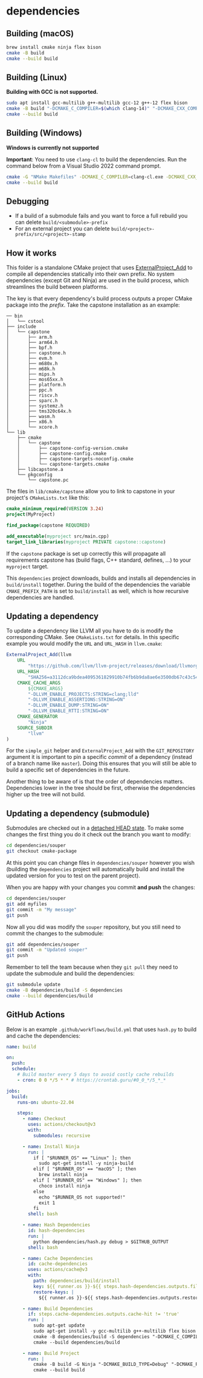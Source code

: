 # dependencies

## Building (macOS)

```sh
brew install cmake ninja flex bison
cmake -B build
cmake --build build
```

## Building (Linux)

**Building with GCC is not supported.**

```sh
sudo apt install gcc-multilib g++-multilib gcc-12 g++-12 flex bison
cmake -B build "-DCMAKE_C_COMPILER=$(which clang-14)" "-DCMAKE_CXX_COMPILER=$(which clang++-14)"
cmake --build build
```

## Building (Windows)

**Windows is currently not supported**

**Important**: You need to use `clang-cl` to build the dependencies. Run the command below from a Visual Studio 2022 command prompt.

```sh
cmake -G "NMake Makefiles" -DCMAKE_C_COMPILER=clang-cl.exe -DCMAKE_CXX_COMPILER=clang-cl.exe -B build
cmake --build build
```

## Debugging

- If a build of a submodule fails and you want to force a full rebuild you can delete `build/<submodule>-prefix`
- For an external project you can delete `build/<project>-prefix/src/<project>-stamp`

## How it works

This folder is a standalone CMake project that uses [ExternalProject_Add](https://cmake.org/cmake/help/latest/module/ExternalProject.html) to compile all dependencies statically into their own prefix. No system dependencies (except Git and Ninja) are used in the build process, which streamlines the build between platforms.

The key is that every dependency's build process outputs a proper CMake package into the _prefix_. Take the capstone installation as an example:

```
── bin
│   └── cstool
├── include
│   └── capstone
│       ├── arm.h
│       ├── arm64.h
│       ├── bpf.h
│       ├── capstone.h
│       ├── evm.h
│       ├── m680x.h
│       ├── m68k.h
│       ├── mips.h
│       ├── mos65xx.h
│       ├── platform.h
│       ├── ppc.h
│       ├── riscv.h
│       ├── sparc.h
│       ├── systemz.h
│       ├── tms320c64x.h
│       ├── wasm.h
│       ├── x86.h
│       └── xcore.h
└── lib
    ├── cmake
    │   └── capstone
    │       ├── capstone-config-version.cmake
    │       ├── capstone-config.cmake
    │       ├── capstone-targets-noconfig.cmake
    │       └── capstone-targets.cmake
    ├── libcapstone.a
    └── pkgconfig
        └── capstone.pc
```

The files in `lib/cmake/capstone` allow you to link to capstone in your project's `CMakeLists.txt` like this:

```cmake
cmake_minimum_required(VERSION 3.24)
project(MyProject)

find_package(capstone REQUIRED)

add_executable(myproject src/main.cpp)
target_link_libraries(myproject PRIVATE capstone::capstone)
```

If the `capstone` package is set up correctly this will propagate all requirements capstone has (build flags, C++ standard, defines, ...) to your `myproject` target.

This `dependencies` project downloads, builds and installs all dependencies in `build/install` together. During the build of the dependencies the variable `CMAKE_PREFIX_PATH` is set to `build/install` as well, which is how recursive dependencies are handled.

## Updating a dependency

To update a dependency like LLVM all you have to do is modify the corresponding CMake. See `CMakeLists.txt` for details. In this specific example you would modify the `URL` and `URL_HASH` in `llvm.cmake`:

```cmake
ExternalProject_Add(llvm
    URL
        "https://github.com/llvm/llvm-project/releases/download/llvmorg-15.0.4/llvm-project-15.0.4.src.tar.xz"
    URL_HASH
        "SHA256=a3112dca9bdea4095361829910b74fb6b9da8ae6e3500db67c43c540ad6072da"
    CMAKE_CACHE_ARGS
        ${CMAKE_ARGS}
        "-DLLVM_ENABLE_PROJECTS:STRING=clang;lld"
        "-DLLVM_ENABLE_ASSERTIONS:STRING=ON"
        "-DLLVM_ENABLE_DUMP:STRING=ON"
        "-DLLVM_ENABLE_RTTI:STRING=ON"
    CMAKE_GENERATOR
        "Ninja"
    SOURCE_SUBDIR
        "llvm"
)
```

For the `simple_git` helper and `ExternalProject_Add` with the `GIT_REPOSITORY` argument it is important to pin a specific _commit_ of a dependency (instead of a branch name like `master`). Doing this ensures that you will still be able to build a specific set of dependencies in the future.

Another thing to be aware of is that the order of dependencies matters. Dependencies lower in the tree should be first, otherwise the dependencies higher up the tree will not build.

## Updating a dependency (submodule)

Submodules are checked out in a [detached HEAD state](https://www.cloudbees.com/blog/git-detached-head). To make some changes the first thing you do it check out the branch you want to modify:

```sh
cd dependencies/souper
git checkout cmake-package
```

At this point you can change files in `dependencies/souper` however you wish (building the `dependencies` project will automatically build and install the updated version for you to test on the parent project).

When you are happy with your changes you commit **and push** the changes:

```sh
cd dependencies/souper
git add myfiles
git commit -m "My message"
git push
```

Now all you did was modify the `souper` repository, but you still need to commit the changes to the submodule:

```sh
git add dependencies/souper
git commit -m "Updated souper"
git push
```

Remember to tell the team because when they `git pull` they need to update the submodule and build the dependencies:

```sh
git submodule update
cmake -B dependencies/build -S dependencies
cmake --build dependencies/build
```

## GitHub Actions

Below is an example `.github/workflows/build.yml` that uses `hash.py` to build and cache the dependencies:

```yml
name: build

on:
  push:
  schedule:
    # Build master every 5 days to avoid costly cache rebuilds
    - cron: 0 0 */5 * * # https://crontab.guru/#0_0_*/5_*_*

jobs:
  build:
    runs-on: ubuntu-22.04

    steps:
      - name: Checkout
        uses: actions/checkout@v3
        with:
          submodules: recursive

      - name: Install Ninja
        run: |
          if [ "$RUNNER_OS" == "Linux" ]; then
            sudo apt-get install -y ninja-build
          elif [ "$RUNNER_OS" == "macOS" ]; then
            brew install ninja
          elif [ "$RUNNER_OS" == "Windows" ]; then
            choco install ninja
          else
            echo "$RUNNER_OS not supported!"
            exit 1
          fi
        shell: bash

      - name: Hash Dependencies
        id: hash-dependencies
        run: |
          python dependencies/hash.py debug > $GITHUB_OUTPUT
        shell: bash

      - name: Cache Dependencies
        id: cache-dependencies
        uses: actions/cache@v3
        with:
          path: dependencies/build/install
          key: ${{ runner.os }}-${{ steps.hash-dependencies.outputs.file_hash }}
          restore-keys: |
            ${{ runner.os }}-${{ steps.hash-dependencies.outputs.restore_hash }}

      - name: Build Dependencies
        if: steps.cache-dependencies.outputs.cache-hit != 'true'
        run: |
          sudo apt-get update
          sudo apt-get install -y gcc-multilib g++-multilib flex bison
          cmake -B dependencies/build -S dependencies "-DCMAKE_C_COMPILER=$(which clang-14)" "-DCMAKE_CXX_COMPILER=$(which clang++-14)"
          cmake --build dependencies/build

      - name: Build Project
        run: |
          cmake -B build -G Ninja "-DCMAKE_BUILD_TYPE=Debug" "-DCMAKE_PREFIX_PATH=$(pwd)/dependencies/build/install" "-DCMAKE_C_COMPILER=$(which clang-14)" "-DCMAKE_CXX_COMPILER=$(which clang++-14)"
          cmake --build build
```